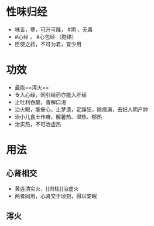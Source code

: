 # 性味归经
- 味苦，寒，可升可降， #阴 ，无毒
-  #心经 ， #心包经 （胞络）
-  臣使之药，不可为君，宜少用
# 功效
- 最能==泻火==
- 专入心经，同引经药亦能入肝经
- 止吐利吞酸，善解口渴
- 治火眼，能安心，止梦遗，定躁狂，除痞满，去妇人阴户肿
- 治小儿食土作疳，解暑热、湿热、郁热
- 治实热，不可治虚热
# 用法
## 心肾相交
- 黄连清实火，[[肉桂]]治虚火
- 两者同用，心肾交于顷刻，得以安眠
## 泻火
